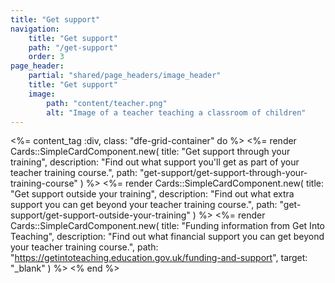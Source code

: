 ```yaml
---
title: "Get support"
navigation:
    title: "Get support"
    path: "/get-support"
    order: 3
page_header:
    partial: "shared/page_headers/image_header"
    title: "Get support"
    image:
        path: "content/teacher.png"
        alt: "Image of a teacher teaching a classroom of children"
---
```


<%= content_tag :div, class: "dfe-grid-container" do %>
    <%= render Cards::SimpleCardComponent.new(
        title: "Get support through your training", 
        description: "Find out what support you'll get as part of your teacher training course.",
        path: "get-support/get-support-through-your-training-course"
    ) %>
    <%= render Cards::SimpleCardComponent.new(
        title: "Get support outside your training", 
        description: "Find out what extra support you can get beyond your teacher training course.",
        path: "get-support/get-support-outside-your-training"
    ) %>
    <%= render Cards::SimpleCardComponent.new(
        title: "Funding information from Get Into Teaching", 
        description: "Find out what financial support you can get beyond your teacher training course.",
        path: "https://getintoteaching.education.gov.uk/funding-and-support",
        target: "_blank"
    ) %>
<% end %>


